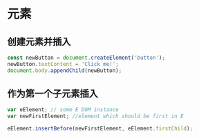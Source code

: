 # 元素

## 创建元素并插入

```javascript
const newButton = document.createElement('button');
newButton.textContent = 'Click me!';
document.body.appendChild(newButton);
```

## 作为第一个子元素插入

```javascript
var eElement; // some E DOM instance
var newFirstElement; //element which should be first in E

eElement.insertBefore(newFirstElement, eElement.firstChild);
```
